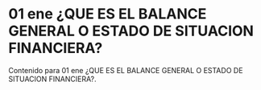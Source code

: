 # 01 ene  ¿QUE ES EL BALANCE GENERAL O ESTADO DE SITUACION FINANCIERA?

Contenido para 01 ene  ¿QUE ES EL BALANCE GENERAL O ESTADO DE SITUACION FINANCIERA?.